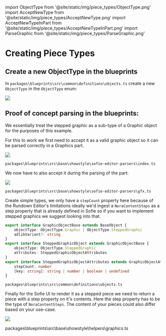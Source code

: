 import ObjectType from '@site/static/img/piece_types/ObjectType.png'
import AcceptNewType from '@site/static/img/piece_types/AcceptNewType.png'
import AcceptNewTypeInPart from '@site/static/img/piece_types/AcceptNewTypeInPart.png'
import ParseGraphic from '@site/static/img/piece_types/ParseGraphic.png'

# Creating Piece Types

## Create a new ObjectType in the blueprints

In `packages\blueprints\src\common\definitions\objects.ts` create a new `ObjectType` in the `ObjectType` enum:

<img src={ObjectType} />

## Proof of concept parsing in the blueprints:

We essentially treat the stepped graphic as a sub-type of a Graphic object for the purposes of this example.

For this to work we first need to accept it as a valid graphic object so it can be parsed correctly in a Graphics part.

<img src={AcceptNewType} />

`packages\blueprints\src\base\showstyle\sofie-editor-parsers\index.ts`

We now have to also accept it during the parsing of the part:

<img src={AcceptNewTypeInPart} />

`packages\blueprints\src\base\showstyle\sofie-editor-parsers\gfx.ts`

Create simple types, we only have a `stepCount` property here because of the Rundown Editor's limitations ideally we'd ingest a `NoraContentSteps` as a step property that is already defined in Sofie so if you want to implement stepped graphics we suggest looking into that.

```typescript
export interface GraphicObjectBase extends BaseObject {
	objectType: ObjectType.Graphic | ObjectType.SteppedGraphic
	adlibVariant?: string
}
export interface SteppedGraphicObject extends GraphicObjectBase {
	objectType: ObjectType.SteppedGraphic
	attributes: SteppedGraphicObjectAttributes
}
export interface SteppedGraphicObjectAttributes extends GraphicObjectAttributes {
	stepCount: number
	[key: string]: string | number | boolean | undefined
}
```

`packages\blueprints\src\common\definitions\objects.ts`

Finally for the Sofie UI to render it as a stepped piece we need to return a piece with a step property on it's contents. Here the step property has to be the type of `NoraContentSteps`. The content of your pieces could also differ based on your use-case.

<img src={ParseGraphic} />

packages\blueprints\src\base\showstyle\helpers\graphics.ts
